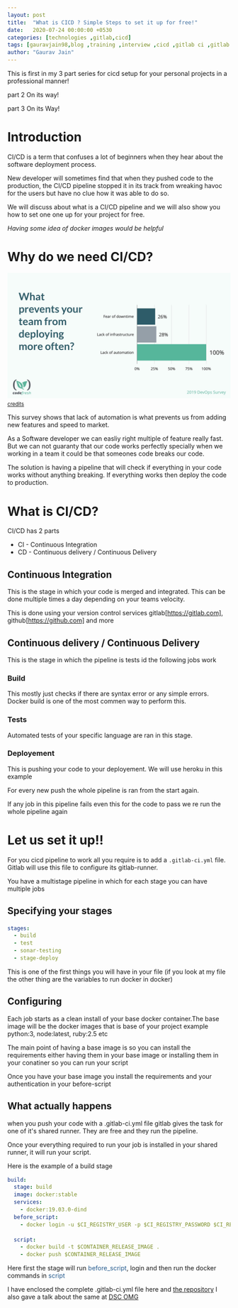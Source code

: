 ```yaml
---
layout: post
title:  "What is CICD ? Simple Steps to set it up for free!"
date:   2020-07-24 00:00:00 +0530
categories: [technologies ,gitlab,cicd]
tags: [gauravjain98,blog ,training ,interview ,cicd ,gitlab ci ,gitlab ,cicd  ,cicd pipeline ,cicd tools ,what is cicd ,azure devops cicd pipeline ,cicd jenkins ,gitlab cicd ,what is cicd pipeline ,cicd environment ,cicd process ,cicd pipelines ,aws cicd ,cicd stands for ,cicd interview questions ,jenkins cicd ,github cicd ,cicd definition ,cicd devops ,cicd pipeline tools ,cicd pipeline gitlab ,devops cicd ,cicd systems ,drone cicd ,cicd experience ,cicd meaning ,cicd pipeline jenkins ,jenkins cicd pipeline ,automation using cicd in jenkins examples ,golang cicd ,cicd development ,cicd software ,cicd tool ,cicd tutorial ,Free CICD Setup]
author: "Gaurav Jain"
---
```

This is first in my 3 part series for cicd setup for your personal projects in a professional manner!

part 2 On its way!

part 3 On its Way!

# Introduction 

CI/CD is a term that confuses a lot of beginners when they hear about the software deployment process. 

New developer will sometimes find that when they pushed code to the production, the CI/CD pipeline stopped it in its track from wreaking havoc for the users but have no clue how it was able to do so.	

We will discuss about what is a CI/CD pipeline and we will also show you how to set one one up for your project for free.

<i>Having some idea of docker images would be helpful</i>

# Why do we need CI/CD?

<img src="/assets/what-is-ci-cd-simple-set-up/why-ci-cd.jpeg">
<small><a target="_blank" href="https://codefresh.io/continuous-deployment/engineers-struggle-with-ci-cd-automation-to-deploy-more-often/">credits</a></small>

This survey shows that lack of automation is what prevents us from adding new features and speed to market. 

As a Software developer we can easliy right multiple of feature really fast. But we can not guaranty that our code works perfectly specially when we working in a team it could be that someones code breaks our code.

The solution is having a pipeline that will check if everything in your code works without anything breaking. If everything works then deploy the code to production.

# What is CI/CD?

CI/CD has 2 parts
 - CI - Continuous Integration
 - CD - Continuous delivery / Continuous Delivery

## Continuous Integration

This is the stage in which your code is merged and integrated. This can be done multiple times a day depending on your teams velocity.

This is done using your version control services gitlab[https://gitlab.com], github[https://github.com] and more

## Continuous delivery / Continuous Delivery

This is the stage in which the pipeline is tests id the following jobs work

### Build

This mostly just checks if there are syntax error or any simple errors. 
Docker build is one of the most commen way to perform this.

### Tests

Automated tests of your specific language are ran in this stage.

### Deployement

This is pushing your code to your deployement. We will use heroku in this example

For every new push the whole pipeline is ran from the start again.

If any job in this pipeline fails even this for the code to pass we re run the whole pipeline again

# Let us set it up!!
For you cicd pipeline to work all you require is to add a `.gitlab-ci.yml` file. Gitlab will use this file to configure its gitlab-runner. 

You have a multistage pipeline in which for each stage you can have multiple jobs 

## Specifying your stages
``` yaml
stages:
  - build
  - test
  - sonar-testing
  - stage-deploy
```

This is one of the first things you will have in your file (if you look at my file the other thing are the variables to run docker in docker)

## Configuring 
Each job starts as a clean install of your base docker container.The base image will be the docker images that is base of your project example python:3, node:latest, ruby:2.5 etc

The main point of having a base image is so you can install the requirements either having them in your base image or installing them in your conatiner so you can run your script

Once you have your base image you install the requirements and your authentication in your before-script

## What actually happens
when you push your code with a .gitlab-ci.yml file gitlab gives the task for one of it's shared runner. They are free and they run the pipeline.

Once your everything required to run your job is installed in your shared runner, it will run your script.

Here is the example of a build stage

``` yaml
build:
  stage: build
  image: docker:stable
  services:
    - docker:19.03.0-dind
  before_script:
    - docker login -u $CI_REGISTRY_USER -p $CI_REGISTRY_PASSWORD $CI_REGISTRY

  script:
    - docker build -t $CONTAINER_RELEASE_IMAGE .
    - docker push $CONTAINER_RELEASE_IMAGE
```
Here first the stage will run <span style="color:#275c8f">before_script</span>, login and then run the docker commands in <span style="color:#275c8f">script</span>


I have enclosed the complete .gitlab-ci.yml file here and [the repository](https://gitlab.com/GauravJain98/cicd)
I also gave a talk about the same at [DSC OMG](https://www.youtube.com/watch?v=unzi3EtZysA&t=1787s)
